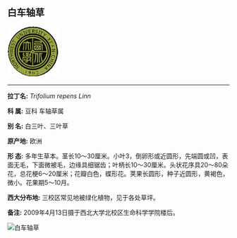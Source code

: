 ## 白车轴草

![西北大学校园网络植物志](JPG/nwu.gif)

---

**拉丁名:**  _Trifolium repens Linn_

**科 属:** 豆科 车轴草属

**别 名:** 白三叶、三叶草

**原产地:** 欧洲

**形  态:** 多年生草本。茎长10～30厘米。小叶3，倒卵形或近圆形，先端圆或凹，表面无毛，下面微被毛，边缘具细锯齿；叶柄长10～30厘米。头状花序具20～80朵花，总花梗6～20厘米；花瓣白色，蝶形花。荚果长圆形，种子近圆形，黄褐色，微小。花果期5～10月。

**西大分布地:** 三校区常见地被绿化植物，见于各处草坪。

**备注:** 2009年4月13日摄于西北大学北校区生命科学学院楼后。

![白车轴草]() 

